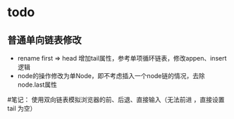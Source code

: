 #  todo 

## 普通单向链表修改

* rename first => head 增加tail属性，参考单项循环链表，修改appen、insert逻辑
* node的操作修改为单Node，即不考虑插入一个node链的情况，去除node.last属性



#笔记： 使用双向链表模拟浏览器的前、后退、直接输入（无法前进 ，直接设置tail 为空）

